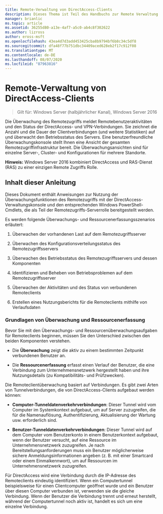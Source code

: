 ```yaml
---
title: Remote-Verwaltung von DirectAccess-Clients
description: Dieses Thema ist Teil des Handbuchs zur Remote Verwaltung von DirectAccess-Clients in Windows Server 2016.
manager: brianlic
ms.topic: article
ms.assetid: 36255d80-a13e-4af7-a5c0-ab4c8f302622
ms.author: lizross
author: eross-msft
ms.openlocfilehash: 43ea4d7d3add453425cba8b9794bf6b8c34c5df8
ms.sourcegitcommit: dfa48f77b751dbc34409aced628eb2f17c912f08
ms.translationtype: MT
ms.contentlocale: de-DE
ms.lasthandoff: 08/07/2020
ms.locfileid: "87963816"
---
```

# <a name="manage-directaccess-clients-remotely"></a>Remote-Verwaltung von DirectAccess-Clients

>Gilt für: Windows Server (halbjährlicher Kanal), Windows Server 2016

Die Überwachung des Remotezugriffs meldet Remotebenutzeraktivitäten und den Status der DirectAccess- und VPN-Verbindungen. Sie zeichnet die Anzahl und die Dauer der Clientverbindungen (und weitere Statistiken) auf und überwacht den Betriebsstatus des Servers. Eine benutzerfreundliche Überwachungskonsole stellt Ihnen eine Ansicht der gesamten Remotezugriffinfrastruktur bereit. Die Überwachungsansichten sind für einzelne Server-, Cluster- und Konfigurationen für mehrere Standorte.

**Hinweis:** Windows Server 2016 kombiniert DirectAccess und RAS-Dienst (RAS) zu einer einzigen Remote Zugriffs Rolle.

## <a name="in-this-guide"></a>Inhalt dieser Anleitung
Dieses Dokument enthält Anweisungen zur Nutzung der Überwachungsfunktionen des Remotezugriffs mit der DirectAccess-Verwaltungskonsole und den entsprechenden Windows PowerShell-Cmdlets, die als Teil der Remotezugriffs-Serverrolle bereitgestellt werden.

Es werden folgende Überwachungs- und Ressourcenerfassungsszenarios erläutert:

1.  Überwachen der vorhandenen Last auf dem Remotezugriffsserver

2.  Überwachen des Konfigurationsverteilungsstatus des Remotezugriffsservers

3.  Überwachen des Betriebsstatus des Remotezugriffsservers und dessen Komponenten

4.  Identifizieren und Beheben von Betriebsproblemen auf dem Remotezugriffsserver

5.  Überwachen der Aktivitäten und des Status von verbundenen Remoteclients

6.  Erstellen eines Nutzungsberichts für die Remoteclients mithilfe von Verlaufsdaten

### <a name="understand-monitoring-and-accounting"></a>Grundlagen von Überwachung und Ressourcenerfassung
Bevor Sie mit den Überwachungs- und Ressourcenüberwachungsaufgaben für Remoteclients beginnen, müssen Sie den Unterschied zwischen den beiden Komponenten verstehen.

-   Die **Überwachung** zeigt die aktiv zu einem bestimmten Zeitpunkt verbundenen Benutzer an.

-   Die **Ressourcenerfassung** erfasst einen Verlauf der Benutzer, die eine Verbindung zum Unternehmensnetzwerk hergestellt haben und ihre Nutzungsdetails (zu Kompatibilitäts- und Prüfzwecken).

Die Remoteclientüberwachung basiert auf Verbindungen. Es gibt zwei Arten von Tunnelverbindungen, die von DirectAccess-Clients aufgebaut werden können:

-   **Computer-Tunneldatenverkehrverbindungen**: Dieser Tunnel wird vom Computer im Systemkontext aufgebaut, um auf Server zuzugreifen, die für die Namenauflösung, Authentifizierung, Aktualisierung der Wartung usw. erforderlich sind.

-   **Benutzer-Tunneldatenverkehrverbindungen**: Dieser Tunnel wird auf dem Computer vom Benutzerkonto in einem Benutzerkontext aufgebaut, wenn der Benutzer versucht, auf eine Ressource im Unternehmensnetzwerk zuzugreifen. Je nach Bereitstellungsanforderungen muss ein Benutzer möglicherweise sichere Anmeldungsinformationen angeben (z. B. mit einer Smartcard oder einem Einmalkennwort), um auf Ressourcen im Unternehmensnetzwerk zuzugreifen.

Für DirectAccess wird eine Verbindung durch die IP-Adresse des Remoteclients eindeutig identifiziert. Wenn ein Computertunnel beispielsweise für einen Clientcomputer geöffnet wurde und ein Benutzer über diesen Computer verbunden ist, verwenden sie die gleiche Verbindung. Wenn der Benutzer die Verbindung trennt und erneut herstellt, während der Computertunnel noch aktiv ist, handelt es sich um eine einzelne Verbindung.



